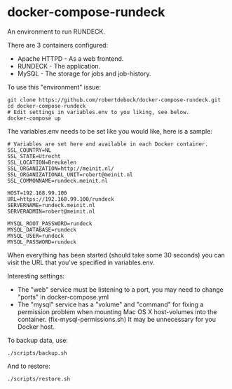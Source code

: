 # docker-compose-rundeck
An environment to run RUNDECK.

There are 3 containers configured:
- Apache HTTPD - As a web frontend.
- RUNDECK - The application.
- MySQL - The storage for jobs and job-history.

To use this "environment" issue:

    git clone https://github.com/robertdebock/docker-compose-rundeck.git
    cd docker-compose-rundeck
    # Edit settings in variables.env to you liking, see below.
    docker-compose up

The variables.env needs to be set like you would like, here is a sample:

    # Variables are set here and available in each Docker container.
    SSL_COUNTRY=NL
    SSL_STATE=Utrecht
    SSL_LOCATION=Breukelen
    SSL_ORGANIZATION=http://meinit.nl/
    SSL_ORGANIZATIONAL_UNIT=robert@meinit.nl
    SSL_COMMONNAME=rundeck.meinit.nl
    
    HOST=192.168.99.100
    URL=https://192.168.99.100/rundeck
    SERVERNAME=rundeck.meinit.nl
    SERVERADMIN=robert@meinit.nl

    MYSQL_ROOT_PASSWORD=rundeck
    MYSQL_DATABASE=rundeck
    MYSQL_USER=rundeck
    MYSQL_PASSWORD=rundeck


When everything has been started (should take some 30 seconds) you can visit the URL that you've specified in variables.env.

Interesting settings:
- The "web" service must be listening to a port, you may need to change "ports" in docker-compose.yml
- The "mysql" service has a "volume" and "command" for fixing a permission problem when mounting Mac OS X host-volumes into the container. (fix-mysql-permissions.sh) It may be unnecessary for you Docker host. 

To backup data, use:

    ./scripts/backup.sh

And to restore:

    ./scripts/restore.sh

